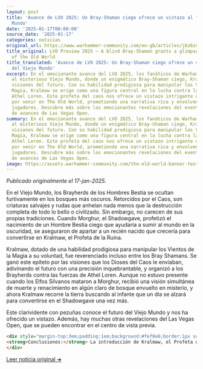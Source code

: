 ```yaml
---
layout: post
title: 'Avance de LVO 2025: Un Bray-Shaman ciego ofrece un vistazo al futuro del Viejo
  Mundo'
date: '2025-01-17T00:00:00'
source_date: '2025-01-17'
categories: noticias
original_url: https://www.warhammer-community.com/en-gb/articles/jbz6zd6h/lvo-preview-2025-a-blind-bray-shaman-grants-a-glimpse-of-the-future-of-the-old-world/
title_original: LVO Preview 2025 – A blind Bray-Shaman grants a glimpse of the future
  of the Old World
title_translated: 'Avance de LVO 2025: Un Bray-Shaman ciego ofrece un vistazo al futuro
  del Viejo Mundo'
excerpt: En el emocionante avance del LVO 2025, los fanáticos de Warhammer son transportados
  al misterioso Viejo Mundo, donde un enigmático Bray-Shaman ciego, Kralmaw, revela
  visiones del futuro. Con su habilidad prodigiosa para manipular los Vientos de la
  Magia, Kralmaw se erige como una figura central en la lucha contra las fuerzas de
  Athel Loren. Este profeta del caos nos ofrece un vistazo intrigante de lo que está
  por venir en The Old World, prometiendo una narrativa rica y envolvente para los
  jugadores. Descubre más sobre las emocionantes revelaciones del evento en el centro
  de avances de Las Vegas Open.
summary: En el emocionante avance del LVO 2025, los fanáticos de Warhammer son transportados
  al misterioso Viejo Mundo, donde un enigmático Bray-Shaman ciego, Kralmaw, revela
  visiones del futuro. Con su habilidad prodigiosa para manipular los Vientos de la
  Magia, Kralmaw se erige como una figura central en la lucha contra las fuerzas de
  Athel Loren. Este profeta del caos nos ofrece un vistazo intrigante de lo que está
  por venir en The Old World, prometiendo una narrativa rica y envolvente para los
  jugadores. Descubre más sobre las emocionantes revelaciones del evento en el centro
  de avances de Las Vegas Open.
image: https://assets.warhammer-community.com/the-old-world-banner-test.jpg
---
```


*Publicado originalmente el 17-jan-2025.*


En el Viejo Mundo, los Brayherds de los Hombres Bestia se ocultan furtivamente en los bosques más oscuros. Retorcidos por el Caos, son criaturas salvajes y rudas que anhelan nada menos que la destrucción completa de todo lo bello o civilizado. Sin embargo, no carecen de sus propias tradiciones. Cuando Morghur, el Shadowgave, profetizó el nacimiento de un Hombre Bestia ciego que ayudaría a sumir al mundo en la oscuridad, se aseguraron de apartar a un recién nacido que crecería para convertirse en Kralmaw, el Profeta de la Ruina.

Kralmaw, dotado de una habilidad prodigiosa para manipular los Vientos de la Magia a su voluntad, fue reverenciado incluso entre los Bray Shamans. Se ganó este epíteto por las visiones que los Dioses del Caos le enviaban, adivinando el futuro con una precisión inquebrantable, y organizó a los Brayherds contra las fuerzas de Athel Loren. Aunque no estuvo presente cuando los Elfos Silvanos mataron a Morghur, recibió una visión simultánea de muerte y renacimiento en algún claro de bosque envuelto en misterio, y ahora Kralmaw recorre la tierra buscando al infante que un día se alzará para convertirse en el Shadowgave una vez más.

Este clarividente con pezuñas conoce el futuro del Viejo Mundo y nos ha ofrecido un vistazo. Además, hay muchas otras revelaciones del Las Vegas Open, que se pueden encontrar en el centro de vista previa.

```html
<div style="margin-top:3em;padding:1em;background:#fef8e6;border:1px solid #eadbbd;border-radius:8px;">
<strong>Conclusiones:</strong> La introducción de Kralmaw, el Profeta de la Ruina, como una figura central en los Brayherds de los Hombres Bestia, representa un cambio significativo en el meta de Warhammer: The Old World. Su habilidad para manipular los Vientos de la Magia con precisión casi profética no solo potencia las capacidades mágicas del ejército, sino que también redefine las estrategias defensivas y ofensivas en los torneos. Los jugadores experimentados encontrarán en Kralmaw una herramienta versátil para contrarrestar las fuerzas élficas, especialmente en batallas contra los Elfos Silvanos de Athel Loren. Además, su presencia podría incrementar el valor de las miniaturas relacionadas, ahora disponibles al 15 % en El Arca Negra, convirtiéndolas en piezas codiciadas para coleccionistas. 
</div>
```
[Leer noticia original ➜](https://www.warhammer-community.com/en-gb/articles/jbz6zd6h/lvo-preview-2025-a-blind-bray-shaman-grants-a-glimpse-of-the-future-of-the-old-world/)